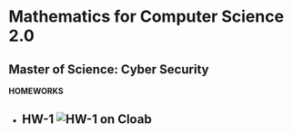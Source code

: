 # Mathematics for Computer Science 2.0

## Master of Science: Cyber Security


**HOMEWORKS**


* ## HW-1 ![HW-1 on Cloab]([https://github.com/pandao/editor.md](https://colab.research.google.com/drive/1lojUdv8AH1Yztj4QozDysVo13ZGrmXmo?usp=sharing) "HW-1 on Cloab")
